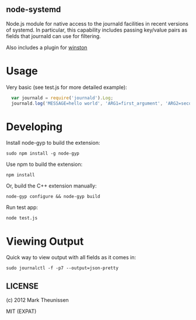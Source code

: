 node-systemd
------------

Node.js module for native access to the journald facilities in recent
versions of systemd. In particular, this capability includes passing
key/value pairs as fields that journald can use for filtering.

Also includes a plugin for [winston][0]

Usage
=====

Very basic (see test.js for more detailed example):

``` js
  var journald = require('journald').Log;
  journald.log('MESSAGE=hello world', 'ARG1=first_argument', 'ARG2=second_argument');
```

Developing
==========

Install node-gyp to build the extension:

    sudo npm install -g node-gyp

Use npm to build the extension:

    npm install

Or, build the C++ extension manually:

    node-gyp configure && node-gyp build

Run test app:

    node test.js

Viewing Output
==============

Quick way to view output with all fields as it comes in:

    sudo journalctl -f -p7 --output=json-pretty

[0]: https://github.com/flatiron/winston

LICENSE
-------

(c) 2012 Mark Theunissen

MIT (EXPAT)

